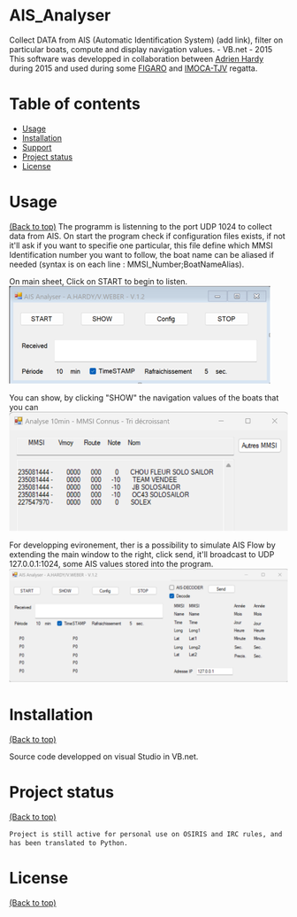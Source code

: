 # AIS_Analyser

  Collect DATA from AIS (Automatic Identification System) (add link), filter on particular boats, compute and display navigation values.  - VB.net - 2015
  This software was developped in collaboration between [Adrien Hardy](https://fr.wikipedia.org/wiki/Adrien_Hardy_(voile)) during 2015 and used during some [FIGARO](https://fr.wikipedia.org/wiki/Solitaire_du_Figaro_2015) and [IMOCA-TJV](https://fr.wikipedia.org/wiki/Transat_Jacques-Vabre_2015) regatta.
      

# Table of contents

- [Usage](#usage)
- [Installation](#installation)
- [Support](#Support)
- [Project status](#Project-status)
- [License](#license)


# Usage

[(Back to top)](#table-of-contents)
The programm is listenning to the port UDP 1024 to collect data from AIS.
On start the program check if configuration files exists, if not it'll ask if you want to specifie one particular, 
this file define which MMSI Identification number you want to follow, the boat name can be aliased if needed (syntax is on each line : MMSI_Number;BoatNameAlias).

On main sheet, Click on START to begin to listen.
![image](Screenshots/Main_form.png)

You can show, by clicking "SHOW" the navigation values of the boats that you can
![image](Screenshots/MMSI_Connus.png)

For developping evironement, ther is a possibility to simulate AIS Flow by extending the main window to the right, click send, it'll broadcast to UDP 127.0.0.1:1024, some AIS values stored into the program.
![image](Screenshots/Main_form_offline.png)


# Installation

[(Back to top)](#table-of-contents)
  
  Source code developped on visual Studio in VB.net.

# Project status

[(Back to top)](#table-of-contents)

    Project is still active for personal use on OSIRIS and IRC rules, and has been translated to Python. 
	

# License

[(Back to top)](#table-of-contents)
	